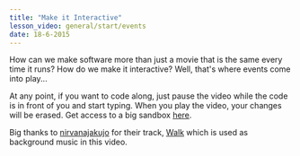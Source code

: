 ```yaml
---
title: "Make it Interactive"
lesson_video: general/start/events
date: 18-6-2015
---
```

How can we make software more than just a movie that is the same every time it runs?
How do we make it interactive? Well, that's where events come into play...

At any point, if you want to code along, just pause the video while the code is in front of you
and start typing. When you play the video, your changes will be erased. Get access to a big
sandbox <a href="/sandbox/" target="_blank">here</a>.

Big thanks to <a href="https://soundcloud.com/nirvanajakujo" target="_blank">nirvanajakujo</a>
for their track, <a href="https://soundcloud.com/nirvanajakujo/walk" target="_blank">Walk</a>
which is used as background music in this video.
